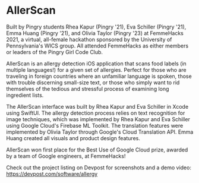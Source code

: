 # AllerScan

Built by Pingry students Rhea Kapur (Pingry '21), Eva Schiller (Pingry '21), Emma Huang (Pingry '21), and Olivia Taylor (Pingry '23) at FemmeHacks 2021, a virtual, all-female hackathon sponsored by the University of Pennsylvania's WICS group. All attended FemmeHacks as either members or leaders of the Pingry Girl Code Club. 

AllerScan is an allergy detection iOS application that scans food labels (in multiple languages!) for a given set of allergies. Perfect for those who are traveling in foreign countries where an unfamiliar language is spoken, those with trouble discerning small-size text, or those who simply want to rid themselves of the tedious and stressful process of examining long ingredient lists.

The AllerScan interface was built by Rhea Kapur and Eva Schiller in Xcode using SwiftUI. The allergy detection process relies on text recognition for image techniques, which was implemented by Rhea Kapur and Eva Schiller using Google Cloud's Firebase ML Toolkit. The translation features were implemented by Olivia Taylor through Google's Cloud Translation API. Emma Huang created all visuals and product design features.

AllerScan won first place for the Best Use of Google Cloud prize, awarded by a team of Google engineers, at FemmeHacks!

Check out the project listing on Devpost for screenshots and a demo video: https://devpost.com/software/allergy


